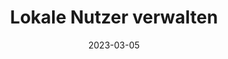 ---
title: "Lokale Nutzer verwalten"
linkTitle: "Lokale Nutzer"
weight: 100
date: 2023-03-05
description: >
  Verwaltung von lokalen Nutzerzugängen
---